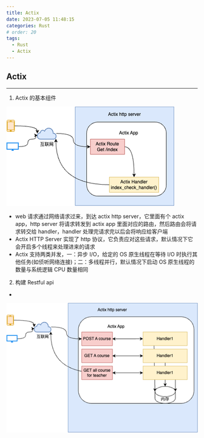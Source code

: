 ```yaml
---
title: Actix
date: 2023-07-05 11:48:15
categories: Rust
# order: 20
tags:
  - Rust
  - Actix
---
```


## Actix
---
1. Actix 的基本组件

![](./img/actix.png)

- web 请求通过网络请求过来，到达 actix http server，它里面有个 actix app，http server 将请求转发到 actix app 里面对应的路由，然后路由会将请求转交给 handler，handler 处理完请求完以后会将响应给客户端
- Actix HTTP Server 实现了 http 协议，它负责应对这些请求，默认情况下它会开启多个线程来处理进来的请求
- Actix 支持两类并发，一：异步 I/O，给定的 OS 原生线程在等待 I/O 时执行其他任务(如侦听网络连接)；二：多线程并行，默认情况下启动 OS 原生线程的数量与系统逻辑 CPU 数量相同

2. 构建 Restful api
- 

![](./img/actix-restful.png)